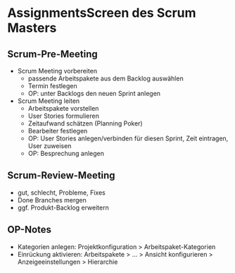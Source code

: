 # AssignmentsScreen des Scrum Masters

## Scrum-Pre-Meeting
- Scrum Meeting vorbereiten
    - passende Arbeitspakete aus dem Backlog auswählen
    - Termin festlegen
    - OP: unter Backlogs den neuen Sprint anlegen
- Scrum Meeting leiten
    - Arbeitspakete vorstellen
    - User Stories formulieren
    - Zeitaufwand schätzen (Planning Poker)
    - Bearbeiter festlegen
    - OP: User Stories anlegen/verbinden für diesen Sprint, Zeit eintragen, User zuweisen
    - OP: Besprechung anlegen

## Scrum-Review-Meeting
- gut, schlecht, Probleme, Fixes
- Done Branches mergen 
- ggf. Produkt-Backlog erweitern

## OP-Notes
- Kategorien anlegen: Projektkonfiguration > Arbeitspaket-Kategorien
- Einrückung aktivieren: Arbeitspakete > ... > Ansicht konfigurieren > Anzeigeeinstellungen > Hierarchie